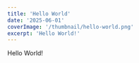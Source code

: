 ```yaml
---
title: 'Hello World'
date: '2025-06-01'
coverImage: '/thumbnail/hello-world.png'
excerpt: 'Hello World!'
---
```


Hello World!
